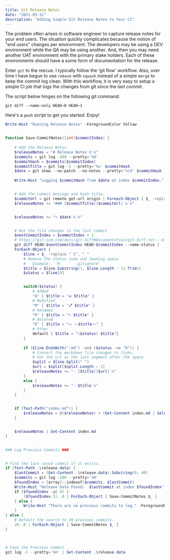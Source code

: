 ```yaml
---
title: Git Release Notes
date: "2021-03-31"
description: "Adding Simple Git Release Notes to Your CI"
---
```


The problem often arises in software engineer to capture release notes for your end users.  The situation quickly complicates because the notion of "end users" changes per environment.  The developers may be using a DEV environment while the QA may be using another.  And, then you may need another UAT environment with the primary stake holders.  Each of these environments should have a some form of documentation for the release.  

Enter `git` to the rescue.  I typically follow the 'git flow' workflow.  Also, over time I have begun to use `rebase` with `squash` instead of a simple `merge` to keep the commit log clean.  With this workflow, it is very easy to setup a simple CI job that logs the changes from git since the last commit.  

The script below hinges on the following git command:

```
git diff --name-only HEAD~0 HEAD~1
```

Here's a `pwsh` script to get you started.  Enjoy!


```powershell
Write-Host "Running Release Notes" -ForegroundColor Yellow


Function Save-CommitNotes([int]$commitIndex) {
    
    # Add the Release Notes
    $releaseNotes = "# Release Notes`n`n"
    $commits = git log -200 --pretty='%H'
    $commitHash = $commits[$commitIndex]
    $commitTitle = git log -1 --pretty='%s' $commitHash
    $date = git show --no-patch --no-notes --pretty='%cd' $commitHash
    
    Write-Host "Logging $commitHash from $date at index $commitIndex." -ForegroundColor Yellow


    # Add the commit message and hash title.
    $commitUrl = git remote get-url origin | Foreach-Object { $_ -replace "\.git", "/-/commit/$commitHash" }
    $releaseNotes += "### [$commitTitle]($commitUrl)`n`n"


    $releaseNotes += "> $date`n`n"


    # Get the file changes in the last commit
    $nextCommitIndex = $commitIndex + 1
    # https://git-scm.com/docs/git-diff#Documentation/git-diff.txt---diff-filterACDMRTUXB82308203
    git diff HEAD~$nextCommitIndex HEAD~$commitIndex --name-status |
    ForEach-Object {
        $line = $_ -replace "`t", " "
        # Remove the Status code and leading space
        #   Example:  'M       .gitignore'
        $title = $line.Substring(1, $line.Length - 1).Trim()
        $status = $line[0]


        switch($status) {
            # Added
            "A" { $title = "➕ $title" }
            # Modified
            "M" { $title = "🖊 $title" }
            # Renamed
            "R" { $title = "↪ $title" }
            # Deleted
            "D" { $title = "➖ ~~$title~~" }
            # Other
            default { $title = "($status) $title"}
        }
        
        if ($line.EndsWith(".md") -and ($status -ne "D")) {
            # Convert the markdown file changes to links.
            # Set the url as the last segment after the space
            $split = $line.Split(" ")
            $url = $split[$split.Length - 1]
            $releaseNotes += "- [$title]($url)`n"
        }
        else {
            $releaseNotes += "- $title`n"
        }
    }


    if (Test-Path("index.md")) {
        $releaseNotes = @($releaseNotes) + (Get-Content index.md | Select-Object -Skip 1)
    }


    $releaseNotes | Set-Content index.md
}


### Log Previous Commits ###


# Find the last saved commit if it exists.
if (Test-Path .\release.data) {
    $lastCommit = (Get-Content .\release.data).Substring(0, 40)
    $commits = git log -200 --pretty='%H'
    $foundIndex = [array]::indexof($commits, $lastCommit)
    Write-Host "Release Data Found:  $lastCommit at index $foundIndex"
    if ($foundIndex -gt 0) {
        ($foundIndex-1)..0 | ForEach-Object { Save-CommitNotes $_ }
    } else {
        Write-Host "There are no previous commits to log." -ForegroundColor Yellow
    }
} else {
    # Default the search to 20 previous commits.
    20..0 | ForEach-Object { Save-CommitNotes $_ }
}



# Save the Previous Commit
git log -1 --pretty='%H' | Set-Content .\release.data

```